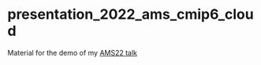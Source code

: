 # presentation_2022_ams_cmip6_cloud

Material for the demo of my [AMS22 talk](https://ams.confex.com/ams/102ANNUAL/meetingapp.cgi/Paper/398536)
